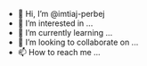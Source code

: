 - 👋 Hi, I’m @imtiaj-perbej
- 👀 I’m interested in ...
- 🌱 I’m currently learning ...
- 💞️ I’m looking to collaborate on ...
- 📫 How to reach me ...

<!---
imtiaj-perbej/imtiaj-perbej is a ✨ special ✨ repository because its `README.md` (this file) appears on your GitHub profile.
You can click the Preview link to take a look at your changes.
--->
